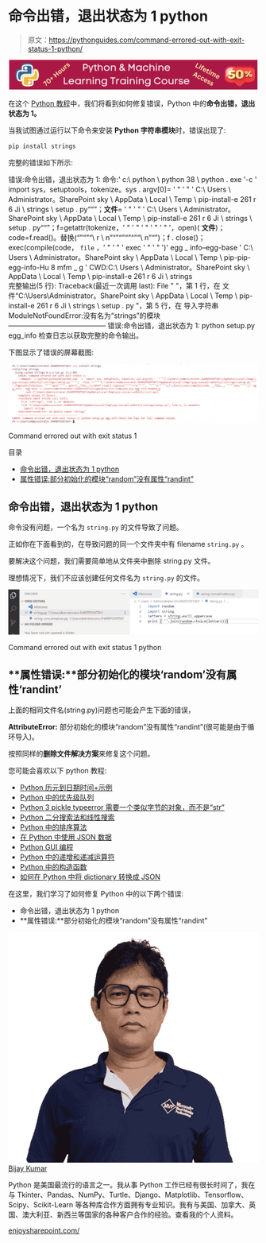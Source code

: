 # 命令出错，退出状态为 1 python

> 原文：<https://pythonguides.com/command-errored-out-with-exit-status-1-python/>

[![Python & Machine Learning training courses](img/49ec9c6da89a04c9f45bab643f8c765c.png)](https://sharepointsky.teachable.com/p/python-and-machine-learning-training-course)

在这个 [Python 教程](https://pythonguides.com/python-programming-for-the-absolute-beginner/)中，我们将看到如何修复错误，Python 中的**命令出错，退出状态为 1。**

当我试图通过运行以下命令来安装 **Python 字符串模块**时，错误出现了:

```py
pip install strings
```

完整的错误如下所示:

错误:命令出错，退出状态为 1:
命令:' c:\ python \ python 38 \ python . exe '-c ' import sys，setuptools，tokenize。sys . argv[0]= ' " ' " ' C:\ Users \ Administrator。SharePoint sky \ AppData \ Local \ Temp \ pip-install-e 261 r 6 Ji \ strings \ setup . py““”；**文件**= ' " ' " ' C:\ Users \ Administrator。SharePoint sky \ AppData \ Local \ Temp \ pip-install-e 261 r 6 Ji \ strings \ setup . py““”；f=getattr(tokenize，' " ' " ' " ' " ' " '，open)( **文件**)；code=f.read()。替换(“”“”“\ r \ n”“”“”“”“”“\ n”“”)；f . close()；exec(compile(code， `file` ，' " ' " ' exec ' " ' " ')' egg _ info–egg-base ' C:\ Users \ Administrator。SharePoint sky \ AppData \ Local \ Temp \ pip-pip-egg-info-Hu 8 mfm _ g '
CWD:C:\ Users \ Administrator。SharePoint sky \ AppData \ Local \ Temp \ pip-install-e 261 r 6 Ji \ strings \
完整输出(5 行):
Traceback(最近一次调用 last):
File " "，第 1 行，在
文件“C:\Users\Administrator。SharePoint sky \ AppData \ Local \ Temp \ pip-install-e 261 r 6 Ji \ strings \ setup . py "，第 5 行，在
导入字符串
ModuleNotFoundError:没有名为“strings”的模块
——————————————
错误:命令出错，退出状态为 1: python setup.py egg_info 检查日志以获取完整的命令输出。

下图显示了错误的屏幕截图:

![Command errored out with exit status 1](img/67210048f2ae7be9eb9bc340ef3a9698.png "Command errored out with exit status 1")

Command errored out with exit status 1

目录

[](#)

*   [命令出错，退出状态为 1 python](#Command_errored_out_with_exit_status_1_python "Command errored out with exit status 1 python")
*   [属性错误:部分初始化的模块“random”没有属性“randint”](#AttributeError_partially_initialized_module_random_has_no_attribute_randint "AttributeError: partially initialized module ‘random’ has no attribute ‘randint’")

## 命令出错，退出状态为 1 python

命令没有问题，一个名为 `string.py` 的文件导致了问题。

正如你在下面看到的，在导致问题的同一个文件夹中有 filename `string.py` 。

要解决这个问题，我们需要简单地从文件夹中删除 string.py 文件。

理想情况下，我们不应该创建任何文件名为 `string.py` 的文件。

![Command errored out with exit status 1 python](img/77ad076fa518ec9856738ed1d49692c0.png "rstring3")

Command errored out with exit status 1 python

## **属性错误:**部分初始化的模块‘random’没有属性‘randint’

上面的相同文件名(string.py)问题也可能会产生下面的错误，

**AttributeError:** 部分初始化的模块“random”没有属性“randint”(很可能是由于循环导入)。

按照同样的**删除文件解决方案**来修复这个问题。

您可能会喜欢以下 python 教程:

*   [Python 历元到日期时间+示例](https://pythonguides.com/python-epoch-to-datetime/)
*   [Python 中的优先级队列](https://pythonguides.com/priority-queue-in-python/)
*   [Python 3 pickle typeerror 需要一个类似字节的对象，而不是“str”](https://pythonguides.com/python-3-pickle-typeerror-a-bytes-like-object-is-required-not-str/)
*   [Python 二分搜索法和线性搜索](https://pythonguides.com/python-binary-search/)
*   [Python 中的排序算法](https://pythonguides.com/sorting-algorithms-in-python/)
*   [在 Python 中使用 JSON 数据](https://pythonguides.com/json-data-in-python/)
*   [Python GUI 编程](https://pythonguides.com/python-gui-programming/)
*   [Python 中的递增和递减运算符](https://pythonguides.com/increment-and-decrement-operators-in-python/)
*   [Python 中的构造函数](https://pythonguides.com/constructor-in-python/)
*   [如何在 Python 中将 dictionary 转换成 JSON](https://pythonguides.com/convert-dictionary-to-json-python/)

在这里，我们学习了如何修复 Python 中的以下两个错误:

*   命令出错，退出状态为 1 python
*   **属性错误:**部分初始化的模块“random”没有属性“randint”

![Bijay Kumar MVP](img/9cb1c9117bcc4bbbaba71db8d37d76ef.png "Bijay Kumar MVP")[Bijay Kumar](https://pythonguides.com/author/fewlines4biju/)

Python 是美国最流行的语言之一。我从事 Python 工作已经有很长时间了，我在与 Tkinter、Pandas、NumPy、Turtle、Django、Matplotlib、Tensorflow、Scipy、Scikit-Learn 等各种库合作方面拥有专业知识。我有与美国、加拿大、英国、澳大利亚、新西兰等国家的各种客户合作的经验。查看我的个人资料。

[enjoysharepoint.com/](https://enjoysharepoint.com/)[](https://www.facebook.com/fewlines4biju "Facebook")[](https://www.linkedin.com/in/fewlines4biju/ "Linkedin")[](https://twitter.com/fewlines4biju "Twitter")